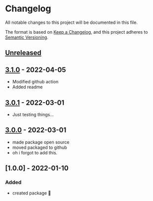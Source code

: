 # Changelog

All notable changes to this project will be documented in this file.

The format is based on [Keep a Changelog](https://keepachangelog.com/en/1.0.0/),
and this project adheres to [Semantic Versioning](https://semver.org/spec/v2.0.0.html).

## [Unreleased]

## [3.1.0] - 2022-04-05

-   Modified github action
-   Added readme

## [3.0.1] - 2022-03-01

-   Just testing things...

## [3.0.0] - 2022-03-01

-   made package open source
-   moved packaged to github
-   oh i forgot to add this.

## [1.0.0] - 2022-01-10

### Added

-   created package :tada: 

[Unreleased]: https://github.com/neolution-ch/als-context/compare/3.1.0...HEAD

[3.1.0]: https://github.com/neolution-ch/als-context/compare/3.0.1...3.1.0

[3.0.1]: https://github.com/neolution-ch/als-context/compare/3.0.0...3.0.1

[3.0.0]: https://github.com/neolution-ch/als-context/compare/1.0.0...3.0.0
